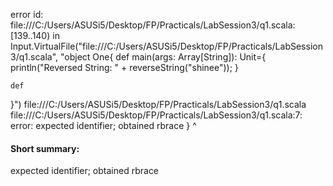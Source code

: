 error id: file:///C:/Users/ASUSi5/Desktop/FP/Practicals/LabSession3/q1.scala:[139..140) in Input.VirtualFile("file:///C:/Users/ASUSi5/Desktop/FP/Practicals/LabSession3/q1.scala", "object One{
    def main(args: Array[String]): Unit={
        println("Reversed String: " + reverseString("shinee"));
    }

    def
}")
file:///C:/Users/ASUSi5/Desktop/FP/Practicals/LabSession3/q1.scala
file:///C:/Users/ASUSi5/Desktop/FP/Practicals/LabSession3/q1.scala:7: error: expected identifier; obtained rbrace
}
^
#### Short summary: 

expected identifier; obtained rbrace